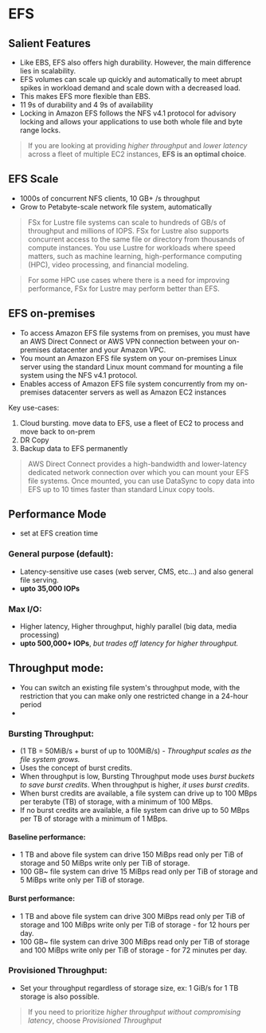 # EFS

## Salient Features
- Like EBS, EFS also offers high durability. However, the main difference lies in scalability. 
- EFS volumes can scale up quickly and automatically to meet abrupt spikes in workload demand and scale down with a decreased load. 
- This makes EFS more flexible than EBS.
- 11 9s of durability and 4 9s of availability
- Locking in Amazon EFS follows the NFS v4.1 protocol for advisory locking and allows your applications to use both whole file and byte range locks.

> If you are looking at providing _higher throughput_ and _lower latency_ across a fleet of multiple EC2 instances, **EFS is an optimal choice**.

## EFS Scale
- 1000s of concurrent NFS clients, 10 GB+ /s throughput
- Grow to Petabyte-scale network file system, automatically
 
 > FSx for Lustre file systems can scale to hundreds of GB/s of throughput and millions of IOPS. FSx for Lustre also supports concurrent access to the same file or directory from thousands of compute instances. You use Lustre for workloads where speed matters, such as machine learning, high-performance computing (HPC), video processing, and financial modeling.
 
 > For some HPC use cases where there is a need for improving performance, FSx for Lustre may perform better than EFS. 
    
## EFS on-premises
- To access Amazon EFS file systems from on premises, you must have an AWS Direct Connect or AWS VPN connection between your on-premises datacenter and your Amazon VPC.
- You mount an Amazon EFS file system on your on-premises Linux server using the standard Linux mount command for mounting a file system using the NFS v4.1 protocol.
- Enables access of Amazon EFS file system concurrently from my on-premises datacenter servers as well as Amazon EC2 instances

Key use-cases:
1. Cloud bursting. move data to EFS, use a fleet of EC2 to process and move back to on-prem
2. DR Copy
3. Backup data to EFS permanently

> AWS Direct Connect provides a high-bandwidth and lower-latency dedicated network connection over which you can mount your EFS file systems. Once mounted, you can use DataSync to copy data into EFS up to 10 times faster than standard Linux copy tools.

## Performance Mode

- set at EFS creation time

### General purpose (default): 

- Latency-sensitive use cases (web server, CMS, etc…) and also general file serving.
- **upto 35,000 IOPs**

### Max I/O:

- Higher latency, Higher throughput, highly parallel (big data, media processing)
- **upto 500,000+ IOPs**, _but trades off latency for higher throughput._

## Throughput mode:

- You can switch an existing file system's throughput mode, with the restriction that you can make only one restricted change in a 24-hour period
- 
### Bursting Throughput: 

- (1 TB = 50MiB/s + burst of up to 100MiB/s) - _Throughput scales as the file system grows._
- Uses the concept of burst credits.
- When throughput is low, Bursting Throughput mode uses _burst buckets to save burst credits_. When throughput is higher, _it uses burst credits_.
- When burst credits are available, a file system can drive up to 100 MBps per terabyte (TB) of storage, with a minimum of 100 MBps. 
- If no burst credits are available, a file system can drive up to 50 MBps per TB of storage with a minimum of 1 MBps.

#### Baseline performance:

- 1 TB and above file system can drive 150 MiBps read only per TiB of storage and 50 MiBps write only per TiB of storage.
- 100 GB~ file system can drive 15 MiBps read only per TiB of storage and 5 MiBps write only per TiB of storage.

#### Burst performance:

- 1 TB and above file system can drive 300 MiBps read only per TiB of storage and 100 MiBps write only per TiB of storage - for 12 hours per day.
- 100 GB~ file system can drive 300 MiBps read only per TiB of storage and 100 MiBps write only per TiB of storage - for 72 minutes per day.

### Provisioned Throughput:

- Set your throughput regardless of storage size, ex: 1 GiB/s for 1 TB storage is also possible.

> If you need to prioritize _higher throughput without compromising latency_, choose _Provisioned Throughput_ 
